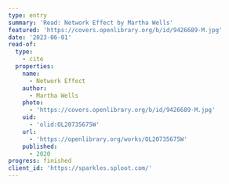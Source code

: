 ```yaml
---
type: entry
summary: 'Read: Network Effect by Martha Wells'
featured: 'https://covers.openlibrary.org/b/id/9426689-M.jpg'
date: '2023-06-01'
read-of:
  type:
    - cite
  properties:
    name:
      - Network Effect
    author:
      - Martha Wells
    photo:
      - 'https://covers.openlibrary.org/b/id/9426689-M.jpg'
    uid:
      - 'olid:OL20735675W'
    url:
      - 'https://openlibrary.org/works/OL20735675W'
    published:
      - 2020
progress: finished
client_id: 'https://sparkles.sploot.com/'
---
```

